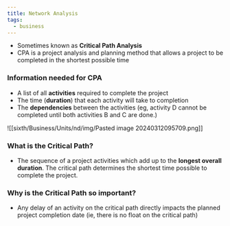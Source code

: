 ```yaml
---
title: Network Analysis
tags:
  - business
---
```

- Sometimes known as **Critical Path Analysis**
- CPA is a project analysis and planning method that allows a project to be completed in the shortest possible time

### Information needed for CPA

- A list of all **activities** required to complete the project
- The time (**duration**) that each activity will take to completion
- The **dependencies** between the activities (eg, activity D cannot be completed until both activities B and C are done.)

![[sixth/Business/Units/nd/img/Pasted image 20240312095709.png]]

### What is the Critical Path?

- The sequence of a project activities which add up to the **longest overall duration**. The critical path determines the shortest time possible to complete the project.
### Why is the Critical Path so important?

- Any delay of an activity on the critical path directly impacts the planned project completion date (ie, there is no float on the critical path)